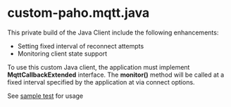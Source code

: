 # custom-paho.mqtt.java
This private build of the Java Client include the following enhancements:
* Setting fixed interval of reconnect attempts
* Monitoring client state support

To use this custom Java client, the application must implement **MqttCallbackExtended** interface. The **monitor()** method will be called at a fixed interval specified by the application at via connect options.

See [sample test](https://github.com/miketran78727/custom-paho.mqtt.java/blob/master/MqttAsyncClientTest.java) for usage
